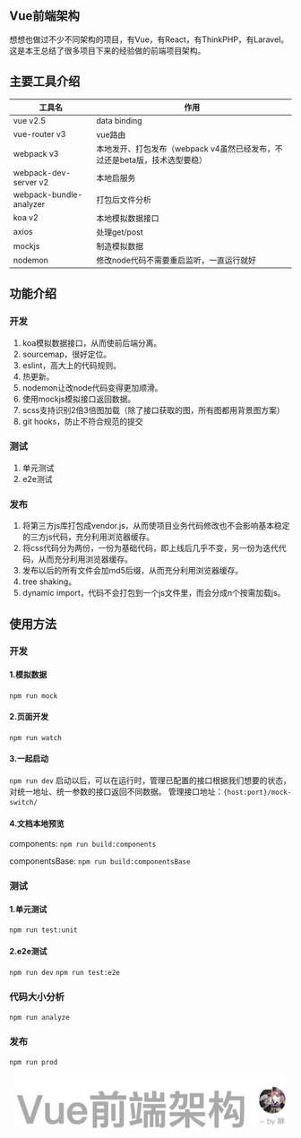 Vue前端架构
---
想想也做过不少不同架构的项目，有Vue，有React，有ThinkPHP，有Laravel。
这是本王总结了很多项目下来的经验做的前端项目架构。

主要工具介绍
---
工具名                   | 作用
----------------------- | ------
vue v2.5                | data binding
vue-router v3           | vue路由
webpack v3              | 本地发开、打包发布（webpack v4虽然已经发布，不过还是beta版，技术选型要稳）
webpack-dev-server v2   | 本地启服务
webpack-bundle-analyzer | 打包后文件分析
koa v2                  | 本地模拟数据接口
axios                   | 处理get/post
mockjs                  | 制造模拟数据
nodemon                 | 修改node代码不需要重启监听，一直运行就好

功能介绍
---
### 开发
1. koa模拟数据接口，从而使前后端分离。
2. sourcemap，很好定位。
3. eslint，高大上的代码规则。
4. 热更新。
5. nodemon让改node代码变得更加顺滑。
6. 使用mockjs模拟接口返回数据。
7. scss支持识别2倍3倍图加载（除了接口获取的图，所有图都用背景图方案）
8. git hooks，防止不符合规范的提交

### 测试
1. 单元测试
2. e2e测试

### 发布
1. 将第三方js库打包成vendor.js，从而使项目业务代码修改也不会影响基本稳定的三方js代码，充分利用浏览器缓存。
2. 将css代码分为两份，一份为基础代码，即上线后几乎不变，另一份为迭代代码，从而充分利用浏览器缓存。
3. 发布以后的所有文件会加md5后缀，从而充分利用浏览器缓存。
4. tree shaking。
5. dynamic import，代码不会打包到一个js文件里，而会分成n个按需加载js。

使用方法
---
### 开发
#### 1.模拟数据
`npm run mock`

#### 2.页面开发
`npm run watch`

#### 3.一起启动
`npm run dev`
启动以后，可以在运行时，管理已配置的接口根据我们想要的状态，对统一地址、统一参数的接口返回不同数据。
管理接口地址：`{host:port}/mock-switch/`

#### 4.文档本地预览
components: `npm run build:components`

componentsBase: `npm run build:componentsBase`

### 测试
#### 1.单元测试
`npm run test:unit`

#### 2.e2e测试
`npm run dev`
`npm run test:e2e`

### 代码大小分析
`npm run analyze`

### 发布
`npm run prod`

![Vue前端架构](https://github.com/CodeLittlePrince/ImagesForGithub/blob/master/vue-construct-1.png?raw=true)
